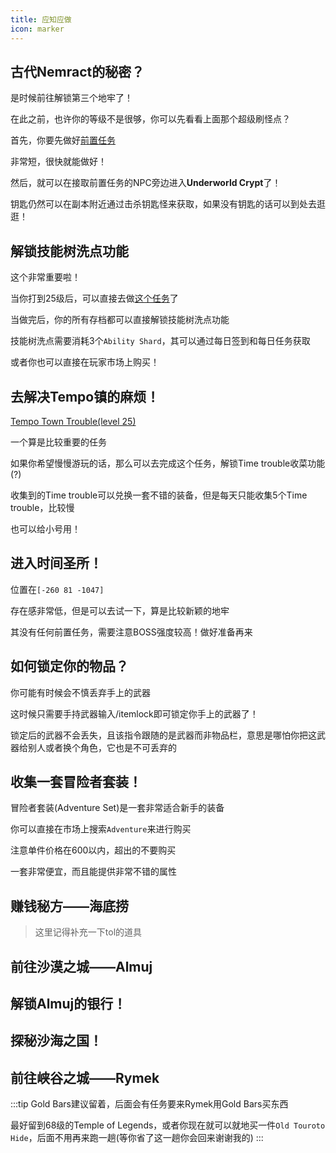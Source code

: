 ```yaml
---
title: 应知应做
icon: marker
---
```


## 古代Nemract的秘密？

是时候前往解锁第三个地牢了！

在此之前，也许你的等级不是很够，你可以先看看上面那个超级刷怪点？

首先，你要先做好[前置任务](/quests/lvl21-30/level%2021%20-%20The%20Dark%20Descent.html)

非常短，很快就能做好！

然后，就可以在接取前置任务的NPC旁边进入**Underworld Crypt**了！

钥匙仍然可以在副本附近通过击杀钥匙怪来获取，如果没有钥匙的话可以到处去逛逛！

## 解锁技能树洗点功能

这个非常重要啦！

当你打到25级后，可以直接去做[这个任务](/quests/lvl21-30/level%2025%20-%20Recover%20The%20Past.html)了

当做完后，你的所有存档都可以直接解锁技能树洗点功能

技能树洗点需要消耗3个`Ability Shard`，其可以通过每日签到和每日任务获取

或者你也可以直接在玩家市场上购买！

## 去解决Tempo镇的麻烦！

[Tempo Town Trouble(level 25)](/quests/lvl21-30/level%2025%20-%20Tempo%20Town%20Trouble.html)

一个算是比较重要的任务

如果你希望慢慢游玩的话，那么可以去完成这个任务，解锁Time trouble收菜功能(?)

收集到的Time trouble可以兑换一套不错的装备，但是每天只能收集5个Time trouble，比较慢

也可以给小号用！



## 进入时间圣所！

位置在`[-260 81 -1047]`

存在感非常低，但是可以去试一下，算是比较新颖的地牢

其没有任何前置任务，需要注意BOSS强度较高！做好准备再来

## 如何锁定你的物品？

你可能有时候会不慎丢弃手上的武器

这时候只需要手持武器输入/itemlock即可锁定你手上的武器了！

锁定后的武器不会丢失，且该指令跟随的是武器而非物品栏，意思是哪怕你把这武器给别人或者换个角色，它也是不可丢弃的


## 收集一套冒险者套装！

冒险者套装(Adventure Set)是一套非常适合新手的装备

你可以直接在市场上搜索`Adventure`来进行购买

注意单件价格在600以内，超出的不要购买

一套非常便宜，而且能提供非常不错的属性


## 赚钱秘方——海底捞


>这里记得补充一下tol的道具
## 前往沙漠之城——Almuj

## 解锁Almuj的银行！

## 探秘沙海之国！

## 前往峡谷之城——Rymek

:::tip
Gold Bars建议留着，后面会有任务要来Rymek用Gold Bars买东西

最好留到68级的Temple of Legends，或者你现在就可以就地买一件`Old Touroto Hide`，后面不用再来跑一趟(等你省了这一趟你会回来谢谢我的)
:::